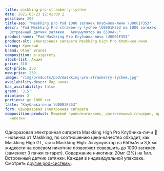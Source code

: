 ```yaml
---
title: maskking-pro-strawberry-lychee
date: 2021-03-23 12:41:00 Z
position: 299
title-seo: "Maskking pro Pod 1000 затяжек Клубника-личи \U0001F353"
descr: "Pod Maskking Pro strawberry lychee \U0001F353 на 1000 затяжек. Крепость 20мг/мл.
  Встроенный датчик затяжки.  Аккумулятор на 650мАч."
product-name: "Pod Maskking Pro Клубника-личи \U0001F353"
product-alt: электронная сигарета Maskking High Pro Клубника-личи
strong: Крепкий
brand: Other Brands
composition: e-sigarety
stock-list: Акция
price: 310
opt-price: 250
new-price: 230
image: "/img/products/pod/maskking-pro-strawberry-lychee.jpg"
availability-descr: Под заказ
has_availability: false
gramm: '3,5'
nicotine: 2
portions: до 1000 тяг
taste: "Клубника-личи \U0001F353"
form: Одноразовая электронная сигарета
composition-product: Пищевой пропиленгликоль, растительный глицерин, ароматизатор,
  никотин
---
```


Одноразовая электронная сигарета Maskking High Pro Клубника-личи 🍓 - новинка от Maskking, по соотношению цена-качество обходит, как Maskking High GT, так и Maskking High. Аккумулятор на 650мАч и 3,5 мл жидкости на солевом никотине позволяют совершить до 1000 затяжек (заменяет 3 пачки сигарет). Содержание никотина: 20мг (2%) на 1мл. Встроенный датчик затяжки. Каждая в индивидуальной упаковке.<br>
Смотреть [другие pod-системы](/elektronnye-sigarety).